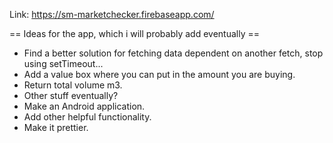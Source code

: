 Link: https://sm-marketchecker.firebaseapp.com/

== Ideas for the app, which i will probably add eventually ==
- Find a better solution for fetching data dependent on another fetch, stop using setTimeout...
- Add a value box where you can put in the amount you are buying.
- Return total volume m3.
- Other stuff eventually?
- Make an Android application.
- Add other helpful functionality.
- Make it prettier.
